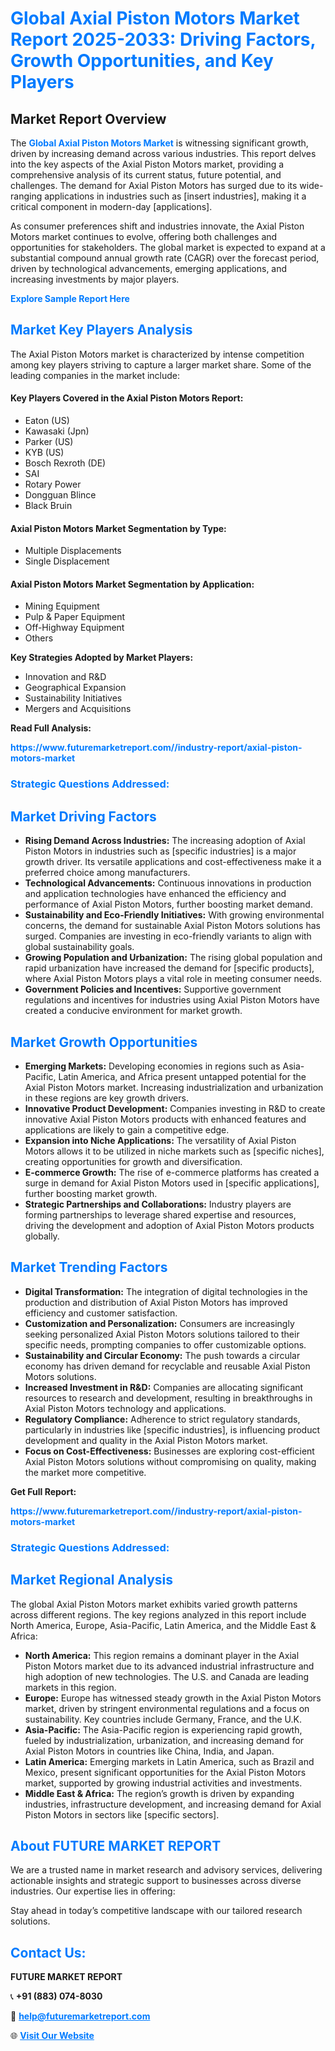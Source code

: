 <h1 style="color: #007BFF;">Global Axial Piston Motors Market Report 2025-2033: Driving Factors, Growth Opportunities, and Key Players</h1>

<section id="overview">
<h2>Market Report Overview</h2>
<p>The <a href="https://www.futuremarketreport.com//industry-report/axial-piston-motors-market" style="color: #007BFF; text-decoration: none;"><strong>Global Axial Piston Motors Market</strong></a> is witnessing significant growth, driven by increasing demand across various industries. This report delves into the key aspects of the Axial Piston Motors market, providing a comprehensive analysis of its current status, future potential, and challenges. The demand for Axial Piston Motors has surged due to its wide-ranging applications in industries such as [insert industries], making it a critical component in modern-day [applications].</p>
<p>As consumer preferences shift and industries innovate, the Axial Piston Motors market continues to evolve, offering both challenges and opportunities for stakeholders. The global market is expected to expand at a substantial compound annual growth rate (CAGR) over the forecast period, driven by technological advancements, emerging applications, and increasing investments by major players.</p>
</section>

<section id="overview">
<p><a href="https://www.futuremarketreport.com//request-sample/reportId=88392" style="color: #007BFF; text-decoration: none;"><strong>Explore Sample Report Here</strong></a></p>
</section>

<section id="key-players">
<h2 style="color: #007BFF;">Market Key Players Analysis</h2>
<p>The Axial Piston Motors market is characterized by intense competition among key players striving to capture a larger market share. Some of the leading companies in the market include:</p>
<h4>Key Players Covered in the Axial Piston Motors Report:</h4>
<ul><li>Eaton (US)</li><li>Kawasaki (Jpn)</li><li>Parker (US)</li><li>KYB (US)</li><li>Bosch Rexroth (DE)</li><li>SAI</li><li>Rotary Power</li><li>Dongguan Blince</li><li>Black Bruin</li></ul>
<h4>Axial Piston Motors Market Segmentation by Type:</h4>
<ul><li>Multiple Displacements</li><li>Single Displacement</li></ul>

<h4>Axial Piston Motors Market Segmentation by Application:</h4>
<ul><li>Mining Equipment</li><li>Pulp &amp; Paper Equipment</li><li>Off-Highway Equipment</li><li>Others</li></ul>
<p><strong>Key Strategies Adopted by Market Players:</strong></p>
<ul>
<li>Innovation and R&D</li>
<li>Geographical Expansion</li>
<li>Sustainability Initiatives</li>
<li>Mergers and Acquisitions</li>
</ul>
</section>

<section>
<p><strong>Read Full Analysis: </strong></p><a href="https://www.futuremarketreport.com//industry-report/axial-piston-motors-market" style="color: #007BFF; text-decoration: none;"><strong>https://www.futuremarketreport.com//industry-report/axial-piston-motors-market</strong></a>
<h3 style="color: #007BFF;">Strategic Questions Addressed:</h3>
</section>

<section id="driving-factors">
<h2 style="color: #007BFF;">Market Driving Factors</h2>
<ul>
<li><strong>Rising Demand Across Industries:</strong> The increasing adoption of Axial Piston Motors in industries such as [specific industries] is a major growth driver. Its versatile applications and cost-effectiveness make it a preferred choice among manufacturers.</li>
<li><strong>Technological Advancements:</strong> Continuous innovations in production and application technologies have enhanced the efficiency and performance of Axial Piston Motors, further boosting market demand.</li>
<li><strong>Sustainability and Eco-Friendly Initiatives:</strong> With growing environmental concerns, the demand for sustainable Axial Piston Motors solutions has surged. Companies are investing in eco-friendly variants to align with global sustainability goals.</li>
<li><strong>Growing Population and Urbanization:</strong> The rising global population and rapid urbanization have increased the demand for [specific products], where Axial Piston Motors plays a vital role in meeting consumer needs.</li>
<li><strong>Government Policies and Incentives:</strong> Supportive government regulations and incentives for industries using Axial Piston Motors have created a conducive environment for market growth.</li>
</ul>
</section>

<section id="growth-opportunities">
<h2 style="color: #007BFF;">Market Growth Opportunities</h2>
<ul>
<li><strong>Emerging Markets:</strong> Developing economies in regions such as Asia-Pacific, Latin America, and Africa present untapped potential for the Axial Piston Motors market. Increasing industrialization and urbanization in these regions are key growth drivers.</li>
<li><strong>Innovative Product Development:</strong> Companies investing in R&D to create innovative Axial Piston Motors products with enhanced features and applications are likely to gain a competitive edge.</li>
<li><strong>Expansion into Niche Applications:</strong> The versatility of Axial Piston Motors allows it to be utilized in niche markets such as [specific niches], creating opportunities for growth and diversification.</li>
<li><strong>E-commerce Growth:</strong> The rise of e-commerce platforms has created a surge in demand for Axial Piston Motors used in [specific applications], further boosting market growth.</li>
<li><strong>Strategic Partnerships and Collaborations:</strong> Industry players are forming partnerships to leverage shared expertise and resources, driving the development and adoption of Axial Piston Motors products globally.</li>
</ul>
</section>

<section id="trending-factors">
<h2 style="color: #007BFF;">Market Trending Factors</h2>
<ul>
<li><strong>Digital Transformation:</strong> The integration of digital technologies in the production and distribution of Axial Piston Motors has improved efficiency and customer satisfaction.</li>
<li><strong>Customization and Personalization:</strong> Consumers are increasingly seeking personalized Axial Piston Motors solutions tailored to their specific needs, prompting companies to offer customizable options.</li>
<li><strong>Sustainability and Circular Economy:</strong> The push towards a circular economy has driven demand for recyclable and reusable Axial Piston Motors solutions.</li>
<li><strong>Increased Investment in R&D:</strong> Companies are allocating significant resources to research and development, resulting in breakthroughs in Axial Piston Motors technology and applications.</li>
<li><strong>Regulatory Compliance:</strong> Adherence to strict regulatory standards, particularly in industries like [specific industries], is influencing product development and quality in the Axial Piston Motors market.</li>
<li><strong>Focus on Cost-Effectiveness:</strong> Businesses are exploring cost-efficient Axial Piston Motors solutions without compromising on quality, making the market more competitive.</li>
</ul>
</section>

<section>
<p><strong>Get Full Report: </strong></p><a href="https://www.futuremarketreport.com//industry-report/axial-piston-motors-market" style="color: #007BFF; text-decoration: none;"><strong>https://www.futuremarketreport.com//industry-report/axial-piston-motors-market</strong></a>
<h3 style="color: #007BFF;">Strategic Questions Addressed:</h3>
</section>


<section id="regional-analysis">
<h2 style="color: #007BFF;">Market Regional Analysis</h2>
<p>The global Axial Piston Motors market exhibits varied growth patterns across different regions. The key regions analyzed in this report include North America, Europe, Asia-Pacific, Latin America, and the Middle East & Africa:</p>
<ul>
<li><strong>North America:</strong> This region remains a dominant player in the Axial Piston Motors market due to its advanced industrial infrastructure and high adoption of new technologies. The U.S. and Canada are leading markets in this region.</li>
<li><strong>Europe:</strong> Europe has witnessed steady growth in the Axial Piston Motors market, driven by stringent environmental regulations and a focus on sustainability. Key countries include Germany, France, and the U.K.</li>
<li><strong>Asia-Pacific:</strong> The Asia-Pacific region is experiencing rapid growth, fueled by industrialization, urbanization, and increasing demand for Axial Piston Motors in countries like China, India, and Japan.</li>
<li><strong>Latin America:</strong> Emerging markets in Latin America, such as Brazil and Mexico, present significant opportunities for the Axial Piston Motors market, supported by growing industrial activities and investments.</li>
<li><strong>Middle East & Africa:</strong> The region’s growth is driven by expanding industries, infrastructure development, and increasing demand for Axial Piston Motors in sectors like [specific sectors].</li>
</ul>
</section>

<footer>
<h2 style="color: #007BFF;">About FUTURE MARKET REPORT</h2>
<p>We are a trusted name in market research and advisory services, delivering actionable insights and strategic support to businesses across diverse industries. Our expertise lies in offering:</p>

<p>Stay ahead in today’s competitive landscape with our tailored research solutions.</p>

<h2 style="color: #007BFF;">Contact Us:</h2>
<p><strong>FUTURE MARKET REPORT</strong></p>
<p>📞 <strong>+91 (883) 074-8030</strong></p>
<p>📧 <strong><a href="mailto:help@futuremarketreport.com" style="color: #007BFF;">help@futuremarketreport.com</a></strong></p>
<p>🌐 <strong><a href="https://www.futuremarketreport.com/" style="color: #007BFF;">Visit Our Website</a></strong></p>
</footer>